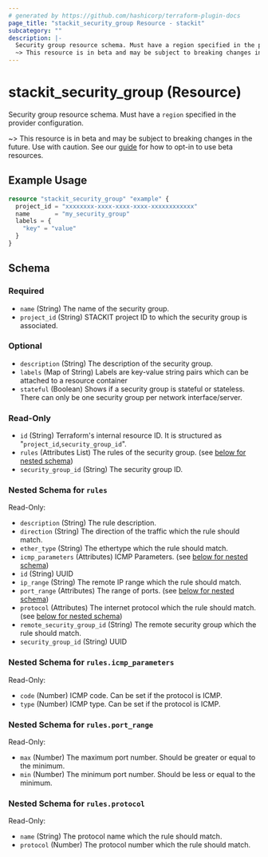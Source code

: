 ```yaml
---
# generated by https://github.com/hashicorp/terraform-plugin-docs
page_title: "stackit_security_group Resource - stackit"
subcategory: ""
description: |-
  Security group resource schema. Must have a region specified in the provider configuration.
  ~> This resource is in beta and may be subject to breaking changes in the future. Use with caution. See our guide https://registry.terraform.io/providers/stackitcloud/stackit/latest/docs/guides/opting_into_beta_resources for how to opt-in to use beta resources.
---
```


# stackit_security_group (Resource)

Security group resource schema. Must have a `region` specified in the provider configuration.

~> This resource is in beta and may be subject to breaking changes in the future. Use with caution. See our [guide](https://registry.terraform.io/providers/stackitcloud/stackit/latest/docs/guides/opting_into_beta_resources) for how to opt-in to use beta resources.

## Example Usage

```terraform
resource "stackit_security_group" "example" {
  project_id = "xxxxxxxx-xxxx-xxxx-xxxx-xxxxxxxxxxxx"
  name       = "my_security_group"
  labels = {
    "key" = "value"
  }
}
```

<!-- schema generated by tfplugindocs -->
## Schema

### Required

- `name` (String) The name of the security group.
- `project_id` (String) STACKIT project ID to which the security group is associated.

### Optional

- `description` (String) The description of the security group.
- `labels` (Map of String) Labels are key-value string pairs which can be attached to a resource container
- `stateful` (Boolean) Shows if a security group is stateful or stateless. There can only be one security group per network interface/server.

### Read-Only

- `id` (String) Terraform's internal resource ID. It is structured as "`project_id`,`security_group_id`".
- `rules` (Attributes List) The rules of the security group. (see [below for nested schema](#nestedatt--rules))
- `security_group_id` (String) The security group ID.

<a id="nestedatt--rules"></a>
### Nested Schema for `rules`

Read-Only:

- `description` (String) The rule description.
- `direction` (String) The direction of the traffic which the rule should match.
- `ether_type` (String) The ethertype which the rule should match.
- `icmp_parameters` (Attributes) ICMP Parameters. (see [below for nested schema](#nestedatt--rules--icmp_parameters))
- `id` (String) UUID
- `ip_range` (String) The remote IP range which the rule should match.
- `port_range` (Attributes) The range of ports. (see [below for nested schema](#nestedatt--rules--port_range))
- `protocol` (Attributes) The internet protocol which the rule should match. (see [below for nested schema](#nestedatt--rules--protocol))
- `remote_security_group_id` (String) The remote security group which the rule should match.
- `security_group_id` (String) UUID

<a id="nestedatt--rules--icmp_parameters"></a>
### Nested Schema for `rules.icmp_parameters`

Read-Only:

- `code` (Number) ICMP code. Can be set if the protocol is ICMP.
- `type` (Number) ICMP type. Can be set if the protocol is ICMP.


<a id="nestedatt--rules--port_range"></a>
### Nested Schema for `rules.port_range`

Read-Only:

- `max` (Number) The maximum port number. Should be greater or equal to the minimum.
- `min` (Number) The minimum port number. Should be less or equal to the minimum.


<a id="nestedatt--rules--protocol"></a>
### Nested Schema for `rules.protocol`

Read-Only:

- `name` (String) The protocol name which the rule should match.
- `protocol` (Number) The protocol number which the rule should match.
